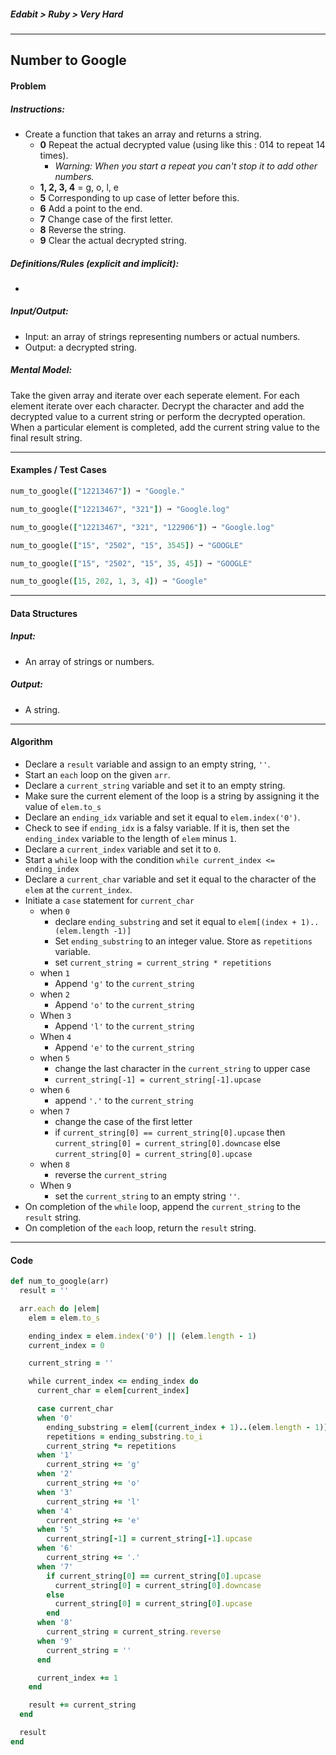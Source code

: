 ##### Edabit > Ruby > Very Hard

---

## Number to Google

#### Problem

##### Instructions:

* Create a function that takes an array and returns a string.
  - **0** Repeat the actual decrypted value (using like this : 014 to repeat 14 times).
    - *Warning: When you start a repeat you can't stop it to add other numbers.*
  - **1, 2, 3, 4** = g, o, l, e
  - **5** Corresponding to up case of letter before this.
  - **6** Add a point to the end.
  - **7** Change case of the first letter.
  - **8** Reverse the string.
  - **9** Clear the actual decrypted string.

##### Definitions/Rules (explicit and implicit):

* 

##### Input/Output:

* Input: an array of strings representing numbers or actual numbers.
* Output: a decrypted string.

##### Mental Model:

Take the given array and iterate over each seperate element. For each element iterate over each character. Decrypt the character and add the decrypted value to a current string or perform the decrypted operation. When a particular element is completed, add the current string value to the final result string.

---

#### Examples / Test Cases

```ruby
num_to_google(["12213467"]) ➞ "Google."

num_to_google(["12213467", "321"]) ➞ "Google.log"

num_to_google(["12213467", "321", "122906"]) ➞ "Google.log"

num_to_google(["15", "2502", "15", 3545]) ➞ "GOOGLE"

num_to_google(["15", "2502", "15", 35, 45]) ➞ "GOOGLE"

num_to_google([15, 202, 1, 3, 4]) ➞ "Google"
```

---

#### Data Structures

##### Input:

* An array of strings or numbers.

##### Output:

* A string.

---

#### Algorithm

* Declare a `result` variable and assign to an empty string, `''`.
* Start an `each` loop on the given `arr`.
* Declare a `current_string` variable and set it to an empty string.
* Make sure the current element of the loop is a string by assigning it the value of `elem.to_s`
* Declare an `ending_idx` variable and set it equal to `elem.index('0')`.
* Check to see if `ending_idx` is a falsy variable. If it is, then set the `ending_index` variable to the length of `elem` minus `1`.
* Declare a `current_index` variable and set it to `0`.
* Start a `while` loop with the condition `while current_index <= ending_index`
* Declare a `current_char` variable and set it equal to the character of the `elem` at the `current_index`.
* Initiate a `case` statement for `current_char`
  * when `0`
    * declare `ending_substring` and set it equal to `elem[(index + 1)..(elem.length -1)]`
    * Set `ending_substring` to an integer value. Store as `repetitions` variable.
    * set `current_string = current_string * repetitions`
  * when `1`
    * Append `'g'` to the `current_string`
  * when `2`
    * Append `'o'` to the `current_string`
  * When `3`
    * Append `'l'` to the `current_string`
  * When `4`
    * Append `'e'` to the `current_string`
  * when `5`
    * change the last character in the `current_string` to upper case
    * `current_string[-1] = current_string[-1].upcase`
  * when `6`
    * append `'.'` to the `current_string`
  * when `7`
    * change the case of the first letter
    * if `current_string[0] == current_string[0].upcase` then `current_string[0] = current_string[0].downcase` else `current_string[0] = current_string[0].upcase`
  * when `8`
    * reverse the `current_string`
  * When `9`
    * set the `current_string` to an empty string `''`.
* On completion of the `while` loop, append the `current_string` to the `result` string.
* On completion of the `each` loop, return the `result` string.

---

#### Code

```ruby
def num_to_google(arr)
  result = ''

  arr.each do |elem|
    elem = elem.to_s

    ending_index = elem.index('0') || (elem.length - 1)
    current_index = 0

    current_string = ''

    while current_index <= ending_index do
      current_char = elem[current_index]

      case current_char
      when '0'
        ending_substring = elem[(current_index + 1)..(elem.length - 1)]
        repetitions = ending_substring.to_i
        current_string *= repetitions
      when '1'
        current_string += 'g'
      when '2'
        current_string += 'o'
      when '3'
        current_string += 'l'
      when '4'
        current_string += 'e'
      when '5'
        current_string[-1] = current_string[-1].upcase
      when '6'
        current_string += '.'
      when '7'
        if current_string[0] == current_string[0].upcase
          current_string[0] = current_string[0].downcase
        else
          current_string[0] = current_string[0].upcase
        end
      when '8'
        current_string = current_string.reverse
      when '9'
        current_string = ''
      end

      current_index += 1
    end

    result += current_string
  end

  result
end
```

